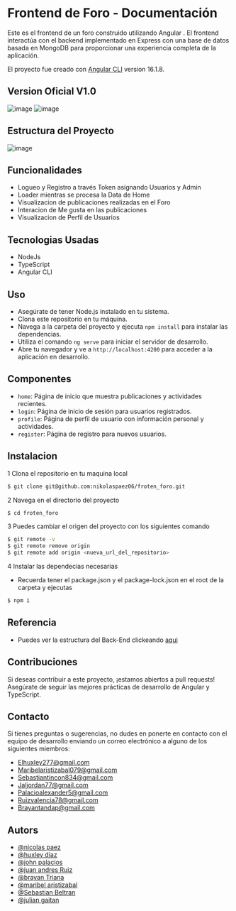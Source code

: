 # Frontend de Foro - Documentación

Este es el frontend de un foro construido utilizando Angular . El frontend interactúa con el backend implementado en Express con una base de datos basada en MongoDB para proporcionar una experiencia completa de la aplicación.

El proyecto fue creado con [Angular CLI](https://github.com/angular/angular-cli) version 16.1.8. 

## Version Oficial V1.0

![image](https://github.com/nikolaspaez06/froten_foro/assets/132385582/0bc7528a-eccb-475a-8675-5defdd3792bf)
![image](https://github.com/nikolaspaez06/froten_foro/assets/132385582/6bb1e5f8-60c0-4284-ad5b-32d7a9169f5b)


## Estructura del Proyecto
![image](https://github.com/nikolaspaez06/froten_foro/assets/132385582/2407e82f-6903-44fc-8b0d-e23b3c3cf9fc)

## Funcionalidades

- Logueo y Registro a través Token asignando Usuarios y Admin
- Loader mientras se procesa la Data de Home
- Visualizacion de publicaciones realizadas en el Foro
- Interacion de Me gusta en las publicaciones
- Visualizacion de Perfil de Usuarios

## Tecnologias Usadas
- NodeJs
- TypeScript
- Angular CLI

## Uso

- Asegúrate de tener Node.js instalado en tu sistema.
- Clona este repositorio en tu máquina.
- Navega a la carpeta del proyecto y ejecuta `npm install` para instalar las dependencias.
- Utiliza el comando `ng serve` para iniciar el servidor de desarrollo.
- Abre tu navegador y ve a `http://localhost:4200` para acceder a la aplicación en desarrollo.

## Componentes

- `home`: Página de inicio que muestra publicaciones y actividades recientes.
- `login`: Página de inicio de sesión para usuarios registrados.
- `profile`: Página de perfil de usuario con información personal y actividades.
- `register`: Página de registro para nuevos usuarios.

## Instalacion

1 Clona el repositorio en tu maquina local
```bash
$ git clone git@github.com:nikolaspaez06/froten_foro.git
```

2 Navega en el directorio del proyecto 
```bash
$ cd froten_foro
```

3 Puedes cambiar el origen del proyecto con los siguientes comando

```bash
$ git remote -v
$ git remote remove origin
$ git remote add origin <nueva_url_del_repositorio>
```

4 Instalar las dependecias necesarias
- Recuerda tener el package.json y el package-lock.json en el root de la carpeta y ejecutas

```bash
$ npm i
```

## Referencia

- Puedes ver la estructura del Back-End clickeando <a href="https://github.com/nikolaspaez06/backend_foro">aqui</a>

## Contribuciones

Si deseas contribuir a este proyecto, ¡estamos abiertos a pull requests! Asegúrate de seguir las mejores prácticas de desarrollo de Angular y TypeScript.

## Contacto

Si tienes preguntas o sugerencias, no dudes en ponerte en contacto con el equipo de desarrollo enviando un correo electrónico a alguno de los siguientes miembros:

- [Elhuxley277@gmail.com](mailto:elhuxley277@gmail.com)
- [Maribelaristizabal079@gmail.com](mailto:maribelaristizabal079@gmail.com)
- [Sebastiantincon834@gmail.com](mailto:sebastiantincon834@gmail.com)
- [Jaljordan77@gmail.com](mailto:jaljordan77@gmail.com)
- [Palacioalexander5@gmail.com](mailto:palacioalexander5@gmail.com)
- [Ruizvalencia78@gmail.com](mailto:ruizvalencia78@gmail.com)
- [Brayantandap@gmail.com](mailto:brayantandap@gmail.com)

## Autors

- [@nicolas paez](https://github.com/nikolaspaez06)
- [@huxley diaz](https://github.com/heisemberghuxley)
- [@john palacios ](https://github.com/John9135)
- [@juan andres  Ruiz](https://github.com/juan0941)
- [@brayan Triana](https://github.com/Vincent10-o)
- [@maribel aristizabal](https://github.com/maribel-aristizabal)
- [@Sebastian Beltran](https://github.com/Sebastian-Beltran-rincon-22)
- [@julian gaitan](https://github.com/Julian9373)
